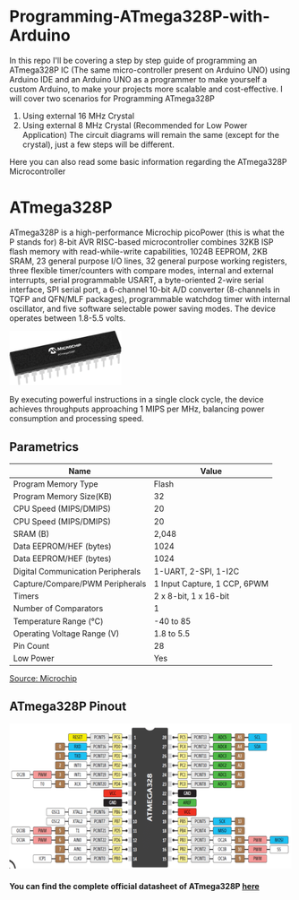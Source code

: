 # Programming-ATmega328P-with-Arduino

In this repo I'll be covering a step by step guide of programming an ATmega328P IC (The same micro-controller present on Arduino UNO) using Arduino IDE and an Arduino UNO as a programmer to make yourself a custom Arduino, to make your projects more scalable and cost-effective.
I will cover two scenarios for Programming ATmega328P
1) Using external 16 MHz Crystal
2) Using external 8 MHz Crystal (Recommended for Low Power Application)
The circuit diagrams will remain the same (except for the crystal), just a few steps will be different.

Here you can also read some basic information regarding the ATmega328P Microcontroller

# ATmega328P
 ATmega328P is a high-performance Microchip picoPower (this is what the P stands for) 8-bit AVR RISC-based microcontroller combines 32KB ISP flash memory with read-while-write capabilities, 1024B EEPROM, 2KB SRAM, 23 general purpose I/O lines, 32 general purpose working registers, three flexible timer/counters with compare modes, internal and external interrupts, serial programmable USART, a byte-oriented 2-wire serial interface, SPI serial port, a 6-channel 10-bit A/D converter (8-channels in TQFP and QFN/MLF packages), programmable watchdog timer with internal oscillator, and five software selectable power saving modes. The device operates between 1.8-5.5 volts.


<img src="/imgs/ATmega328P.png" width="200">


By executing powerful instructions in a single clock cycle, the device achieves throughputs approaching 1 MIPS per MHz, balancing power consumption and processing speed.


## Parametrics

|Name                               |Value                          |
|-----------------------------------|-------------------------------|
|Program Memory Type                |Flash                          |
|Program Memory Size(KB)            |32                             |
|CPU Speed (MIPS/DMIPS)             |20                             |
|CPU Speed (MIPS/DMIPS)             |20                             |
|SRAM (B)                           |2,048                          |
|Data EEPROM/HEF (bytes)            |1024                           |
|Data EEPROM/HEF (bytes)            |1024                           |
|Digital Communication Peripherals  |1-UART, 2-SPI, 1-I2C           |
|Capture/Compare/PWM Peripherals    |1 Input Capture, 1 CCP, 6PWM   |
|Timers                             |2 x 8-bit, 1 x 16-bit          |
|Number of Comparators              |1                              |
|Temperature Range (°C)             |-40 to 85                      |
|Operating Voltage Range (V)        |1.8 to 5.5                     |
|Pin Count                          |28                             |
|Low Power                          |Yes                            |

[Source: Microchip](https://www.microchip.com/wwwproducts/en/ATmega328P)


## ATmega328P Pinout
![Pinout](/imgs/ATmega328P-Pinout.png  "ATmega329P Pinout")

#### You can find the complete official datasheet of ATmega328P [here](http://ww1.microchip.com/downloads/en/DeviceDoc/Atmel-7810-Automotive-Microcontrollers-ATmega328P_Datasheet.pdf)